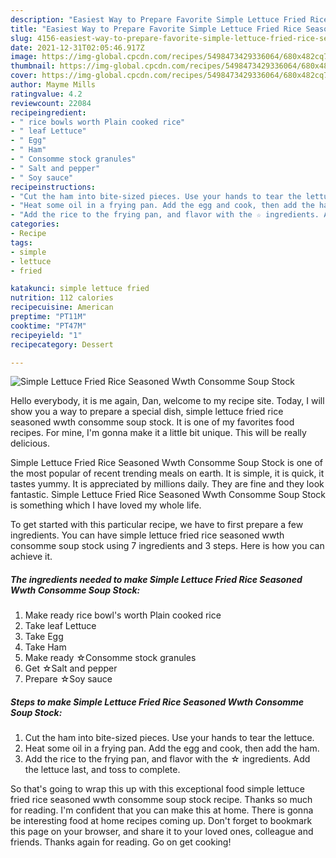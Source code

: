 ```yaml
---
description: "Easiest Way to Prepare Favorite Simple Lettuce Fried Rice Seasoned Wwth Consomme Soup Stock"
title: "Easiest Way to Prepare Favorite Simple Lettuce Fried Rice Seasoned Wwth Consomme Soup Stock"
slug: 4156-easiest-way-to-prepare-favorite-simple-lettuce-fried-rice-seasoned-wwth-consomme-soup-stock
date: 2021-12-31T02:05:46.917Z
image: https://img-global.cpcdn.com/recipes/5498473429336064/680x482cq70/simple-lettuce-fried-rice-seasoned-wwth-consomme-soup-stock-recipe-main-photo.jpg
thumbnail: https://img-global.cpcdn.com/recipes/5498473429336064/680x482cq70/simple-lettuce-fried-rice-seasoned-wwth-consomme-soup-stock-recipe-main-photo.jpg
cover: https://img-global.cpcdn.com/recipes/5498473429336064/680x482cq70/simple-lettuce-fried-rice-seasoned-wwth-consomme-soup-stock-recipe-main-photo.jpg
author: Mayme Mills
ratingvalue: 4.2
reviewcount: 22084
recipeingredient:
- " rice bowls worth Plain cooked rice"
- " leaf Lettuce"
- " Egg"
- " Ham"
- " Consomme stock granules"
- " Salt and pepper"
- " Soy sauce"
recipeinstructions:
- "Cut the ham into bite-sized pieces. Use your hands to tear the lettuce."
- "Heat some oil in a frying pan. Add the egg and cook, then add the ham."
- "Add the rice to the frying pan, and flavor with the ☆ ingredients. Add the lettuce last, and toss to complete."
categories:
- Recipe
tags:
- simple
- lettuce
- fried

katakunci: simple lettuce fried 
nutrition: 112 calories
recipecuisine: American
preptime: "PT11M"
cooktime: "PT47M"
recipeyield: "1"
recipecategory: Dessert

---
```



![Simple Lettuce Fried Rice Seasoned Wwth Consomme Soup Stock](https://img-global.cpcdn.com/recipes/5498473429336064/680x482cq70/simple-lettuce-fried-rice-seasoned-wwth-consomme-soup-stock-recipe-main-photo.jpg)

Hello everybody, it is me again, Dan, welcome to my recipe site. Today, I will show you a way to prepare a special dish, simple lettuce fried rice seasoned wwth consomme soup stock. It is one of my favorites food recipes. For mine, I'm gonna make it a little bit unique. This will be really delicious.



Simple Lettuce Fried Rice Seasoned Wwth Consomme Soup Stock is one of the most popular of recent trending meals on earth. It is simple, it is quick, it tastes yummy. It is appreciated by millions daily. They are fine and they look fantastic. Simple Lettuce Fried Rice Seasoned Wwth Consomme Soup Stock is something which I have loved my whole life.


To get started with this particular recipe, we have to first prepare a few ingredients. You can have simple lettuce fried rice seasoned wwth consomme soup stock using 7 ingredients and 3 steps. Here is how you can achieve it.

<!--inarticleads1-->

##### The ingredients needed to make Simple Lettuce Fried Rice Seasoned Wwth Consomme Soup Stock:

1. Make ready  rice bowl&#39;s worth Plain cooked rice
1. Take  leaf Lettuce
1. Take  Egg
1. Take  Ham
1. Make ready  ☆Consomme stock granules
1. Get  ☆Salt and pepper
1. Prepare  ☆Soy sauce




<!--inarticleads2-->

##### Steps to make Simple Lettuce Fried Rice Seasoned Wwth Consomme Soup Stock:

1. Cut the ham into bite-sized pieces. Use your hands to tear the lettuce.
1. Heat some oil in a frying pan. Add the egg and cook, then add the ham.
1. Add the rice to the frying pan, and flavor with the ☆ ingredients. Add the lettuce last, and toss to complete.




So that's going to wrap this up with this exceptional food simple lettuce fried rice seasoned wwth consomme soup stock recipe. Thanks so much for reading. I'm confident that you can make this at home. There is gonna be interesting food at home recipes coming up. Don't forget to bookmark this page on your browser, and share it to your loved ones, colleague and friends. Thanks again for reading. Go on get cooking!
